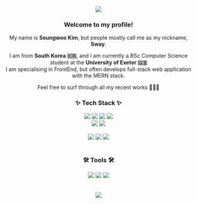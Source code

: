 <div align="center">
  <img src='https://capsule-render.vercel.app/api?type=venom&height=200&color=0:000000,100:008080&text=Hey%20there!%20I%20am%20Sway.&textBg=false&reversal=false&fontColor=ffffff&fontSize=60' />
</div>

<h3 align='center'>Welcome to my profile!</h3>
<p align='center'>My name is <strong>Seungwoo Kim</strong>, but people mostly call me as my nickname, <strong>Sway</strong>.</p>
<p align='center'>I am from <strong>South Korea 🇰🇷</strong>, and I am currently a BSc Computer Science student at the <strong>University of Exeter 🇬🇧</strong>
  <br>I am specialising in FrontEnd, but often develops full-stack web application with the MERN stack.</p>
<p align='center'>Feel free to surf through all my recent works 🧑🏻‍💻</p>

<h3 align="center">✨ Tech Stack ✨</h2>
<div align="center">
  <img src="https://img.shields.io/badge/-HTML5-F05032?style=for-the-badge&logo=html5&logoColor=ffffff" />
  <img src="https://img.shields.io/badge/-CSS3-007ACC?style=for-the-badge&logo=css3" />
  <img src="https://img.shields.io/badge/-JavaScript-%23F7DF1C?style=for-the-badge&logo=javascript&logoColor=000000&labelColor=%23F7DF1C&color=%23FFCE5A" />
  <img src="https://img.shields.io/badge/TypeScript-007ACC?style=for-the-badge&logo=typescript&logoColor=white" />
</div>
<div align="center">
  <img src="https://img.shields.io/badge/React-20232A?style=for-the-badge&logo=react&logoColor=61DAFB" />
  <img src="https://img.shields.io/badge/styled--components-DB7093?style=for-the-badge&logo=styled-components&logoColor=white" />
</div>
<br>
<div align="center">
  <img src="https://img.shields.io/badge/Node.js-43853D?style=for-the-badge&logo=node.js&logoColor=white" />
  <img src="https://img.shields.io/badge/express.js-%23404d59.svg?style=for-the-badge&logo=express&logoColor=%2361DAFB" />
  <img src="https://img.shields.io/badge/MongoDB-4EA94B?style=for-the-badge&logo=mongodb&logoColor=white" />
</div>

<br>

<h3 align="center">🛠️ Tools 🛠️</h2>
<div align="center">
  <img src="https://img.shields.io/badge/git-%23F05033.svg?style=for-the-badge&logo=git&logoColor=white" />
  <img src="https://img.shields.io/badge/github-%23121011.svg?style=for-the-badge&logo=github&logoColor=white" />
  <img src="https://img.shields.io/badge/Notion-%23000000.svg?style=for-the-badge&logo=notion&logoColor=white" />
</div>

<br>
<br>

<div align="center">
  <img src='https://github-readme-stats.vercel.app/api?username=sway3&show_icons=true&theme=tokyonight' />
</div>
